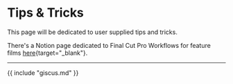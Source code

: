 # Tips & Tricks

This page will be dedicated to user supplied tips and tricks.

There's a Notion page dedicated to Final Cut Pro Workflows for feature films [here](https://knuthake.notion.site/Final-Cut-Pro-Workflow-for-feature-films-8ba47cb0860049eebca48e4317ba2c09){target="_blank"}.

---

{{ include "giscus.md" }}